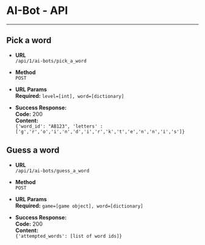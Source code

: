 # AI-Bot - API

***

## Pick a word

* **URL**
   <br>`/api/1/ai-bots/pick_a_word`

* **Method**
   <br>`POST`

* **URL Params**
   <br>**Required:** `level=[int], word=[dictionary]`

* **Success Response:**
    <br> **Code:** 200
    <br> **Content:**
      <br> `{'word_id': "AB123", 'letters' : ['g','r','o','i','n','d','i','r','k','t','e','n','n','i','s']}`

## Guess a word

* **URL**
   <br>`/api/1/ai-bots/guess_a_word`

* **Method**
   <br>`POST`

* **URL Params**
   <br>**Required:** `game=[game object], word=[dictionary]`

* **Success Response:**
    <br> **Code:** 200
    <br> **Content:**
      <br> `{'attempted_words': [list of word ids]}`
